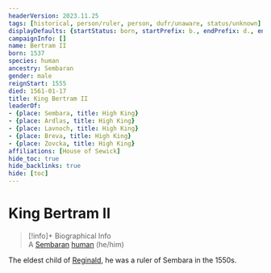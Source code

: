 ```yaml
---
headerVersion: 2023.11.25
tags: [historical, person/ruler, person, dufr/unaware, status/unknown]
displayDefaults: {startStatus: born, startPrefix: b., endPrefix: d., endStatus: died}
campaignInfo: []
name: Bertram II
born: 1537
species: human
ancestry: Sembaran
gender: male
reignStart: 1555
died: 1561-01-17
title: King Bertram II
leaderOf:
- {place: Sembara, title: High King}
- {place: Ardlas, title: High King}
- {place: Lavnoch, title: High King}
- {place: Breva, title: High King}
- {place: Zovcka, title: High King}
affiliations: [House of Sewick]
hide_toc: true
hide_backlinks: true
hide: [toc]
---
```

# King Bertram II
>[!info]+ Biographical Info  
> A [Sembaran](<../../../gazetteer/greater-sembara/sembara/sembara.md>) [human](<../../../species/humans/humans.md>) (he/him)  
>   
> 

The eldest child of [Reginald](<./reginald.md>), he was a ruler of Sembara in the 1550s. 


